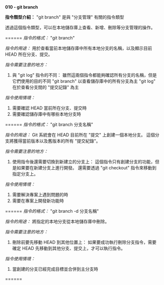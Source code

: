 **010 - git branch**

**指令類型介紹：**
"git branch" 是與 "分支管理" 有關的指令類型

透過這個指令類型，可以在本地儲存庫上查看、新增、刪除等分支管理的操作。

======
*指令的格式：* 
"git branch"

*指令的用途：*
用於查看當前本地儲存庫中所有本地分支的名稱，以及顯示目前 HEAD 所在分支、提交。

*指令需要注意的地方：* 
1. 與 "git log" 指令的不同：
雖然這兩個指令都能夠確認所有分支的名稱，但是它們使用的目的不同
"git branch" 以查看儲存庫中的所有分支為主
"git log" 在於查看分支間的 "提交記錄" 為主

*指令使用情境：*
1. 需要確認 HEAD 當前所在分支、提交時
2. 需要確認儲存庫中有哪些本地分支時

======
*指令的格式：* 
"git branch 分支名稱"

*指令的用途：* 
Git 系統會在 HEAD 目前所在 "提交" 上創建一個本地分支。
這個分支將獲得當前版本以及舊版本的所有 "提交紀錄"。

*指令需要注意的地方：* 
1. 使用指令後還需要切換到新建立的分支上：
這個指令只有創建分支的功能，但是如果要在新建分支上進行開發。
還需要透過 "git checkout" 指令來移動到指定分支上。

*指令使用情境：*
1. 需要解決專案上遇到問題的時
2. 需要在專案上開發新功能時

======
*指令的格式：* 
"git branch -d 分支名稱"

*指令的用途：* 
將指定的本地分支從本地儲存庫中刪除。


*指令需要注意的地方：* 
1. 刪除前要先移動 HEAD 到其他位置上：
如果要成功執行刪除分支指令，需要確定 HEAD 先移動到其他分支、提交上，才可以執行指令。

*指令使用情境：*
1. 當創建的分支已經完成目標並合併到主分支時

======